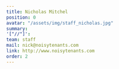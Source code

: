 ```yaml
---
title: Nicholas Mitchel
position: 0
avatar: "/assets/img/staff_nicholas.jpg"
summary: 
'["//"]': 
team: staff
mail: nick@noisytenants.com
link: http://www.noisytenants.com
order: 2
---
```


